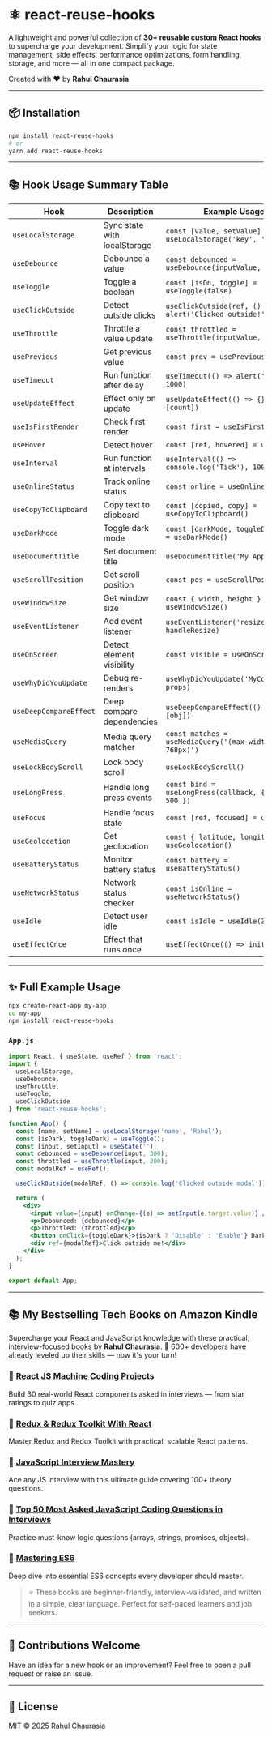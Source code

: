 ﻿# ⚛️ react-reuse-hooks

A lightweight and powerful collection of **30+ reusable custom React hooks** to supercharge your development. Simplify your logic for state management, side effects, performance optimizations, form handling, storage, and more — all in one compact package.

Created with ❤️ by **Rahul Chaurasia**

---

## 📦 Installation

```bash
npm install react-reuse-hooks
# or
yarn add react-reuse-hooks
```

---

## 📚 Hook Usage Summary Table

| Hook                   | Description                  | Example Usage                                                 |
| ---------------------- | ---------------------------- | ------------------------------------------------------------- |
| `useLocalStorage`      | Sync state with localStorage | `const [value, setValue] = useLocalStorage('key', 'default')` |
| `useDebounce`          | Debounce a value             | `const debounced = useDebounce(inputValue, 500)`              |
| `useToggle`            | Toggle a boolean             | `const [isOn, toggle] = useToggle(false)`                     |
| `useClickOutside`      | Detect outside clicks        | `useClickOutside(ref, () => alert('Clicked outside!'))`       |
| `useThrottle`          | Throttle a value update      | `const throttled = useThrottle(inputValue, 300)`              |
| `usePrevious`          | Get previous value           | `const prev = usePrevious(value)`                             |
| `useTimeout`           | Run function after delay     | `useTimeout(() => alert('Hello'), 1000)`                      |
| `useUpdateEffect`      | Effect only on update        | `useUpdateEffect(() => {}, [count])`                          |
| `useIsFirstRender`     | Check first render           | `const first = useIsFirstRender()`                            |
| `useHover`             | Detect hover                 | `const [ref, hovered] = useHover()`                           |
| `useInterval`          | Run function at intervals    | `useInterval(() => console.log('Tick'), 1000)`                |
| `useOnlineStatus`      | Track online status          | `const online = useOnlineStatus()`                            |
| `useCopyToClipboard`   | Copy text to clipboard       | `const [copied, copy] = useCopyToClipboard()`                 |
| `useDarkMode`          | Toggle dark mode             | `const [darkMode, toggleDarkMode] = useDarkMode()`            |
| `useDocumentTitle`     | Set document title           | `useDocumentTitle('My App')`                                  |
| `useScrollPosition`    | Get scroll position          | `const pos = useScrollPosition()`                             |
| `useWindowSize`        | Get window size              | `const { width, height } = useWindowSize()`                   |
| `useEventListener`     | Add event listener           | `useEventListener('resize', handleResize)`                    |
| `useOnScreen`          | Detect element visibility    | `const visible = useOnScreen(ref)`                            |
| `useWhyDidYouUpdate`   | Debug re-renders             | `useWhyDidYouUpdate('MyComponent', props)`                    |
| `useDeepCompareEffect` | Deep compare dependencies    | `useDeepCompareEffect(() => {}, [obj])`                       |
| `useMediaQuery`        | Media query matcher          | `const matches = useMediaQuery('(max-width: 768px)')`         |
| `useLockBodyScroll`    | Lock body scroll             | `useLockBodyScroll()`                                         |
| `useLongPress`         | Handle long press events     | `const bind = useLongPress(callback, { delay: 500 })`         |
| `useFocus`             | Handle focus state           | `const [ref, focused] = useFocus()`                           |
| `useGeolocation`       | Get geolocation              | `const { latitude, longitude } = useGeolocation()`            |
| `useBatteryStatus`     | Monitor battery status       | `const battery = useBatteryStatus()`                          |
| `useNetworkStatus`     | Network status checker       | `const isOnline = useNetworkStatus()`                         |
| `useIdle`              | Detect user idle             | `const isIdle = useIdle(3000)`                                |
| `useEffectOnce`        | Effect that runs once        | `useEffectOnce(() => init())`                                 |

---

## ✨ Full Example Usage

```bash
npx create-react-app my-app
cd my-app
npm install react-reuse-hooks
```

### `App.js`

```jsx
import React, { useState, useRef } from 'react';
import {
  useLocalStorage,
  useDebounce,
  useThrottle,
  useToggle,
  useClickOutside
} from 'react-reuse-hooks';

function App() {
  const [name, setName] = useLocalStorage('name', 'Rahul');
  const [isDark, toggleDark] = useToggle();
  const [input, setInput] = useState('');
  const debounced = useDebounce(input, 300);
  const throttled = useThrottle(input, 300);
  const modalRef = useRef();

  useClickOutside(modalRef, () => console.log('Clicked outside modal'));

  return (
    <div>
      <input value={input} onChange={(e) => setInput(e.target.value)} />
      <p>Debounced: {debounced}</p>
      <p>Throttled: {throttled}</p>
      <button onClick={toggleDark}>{isDark ? 'Disable' : 'Enable'} Dark Mode</button>
      <div ref={modalRef}>Click outside me!</div>
    </div>
  );
}

export default App;
```

---

## 📚 My Bestselling Tech Books on Amazon Kindle

Supercharge your React and JavaScript knowledge with these practical, interview-focused books by **Rahul Chaurasia**. 🚀 600+ developers have already leveled up their skills — now it's your turn!

### 📘 [React JS Machine Coding Projects](https://a.co/d/dNf5XWF)

Build 30 real-world React components asked in interviews — from star ratings to quiz apps.

### 📗 [Redux & Redux Toolkit With React](https://a.co/d/6N7W1nO)

Master Redux and Redux Toolkit with practical, scalable React patterns.

### 📙 [JavaScript Interview Mastery](https://a.co/d/ecKYKwU)

Ace any JS interview with this ultimate guide covering 100+ theory questions.

### 📕 [Top 50 Most Asked JavaScript Coding Questions in Interviews](https://a.co/d/cSFJLry)

Practice must-know logic questions (arrays, strings, promises, objects).

### 📒 [Mastering ES6](https://a.co/d/i3xB8lf)

Deep dive into essential ES6 concepts every developer should master.

> ⭐ These books are beginner-friendly, interview-validated, and written in a simple, clear language. Perfect for self-paced learners and job seekers.

---

## 🌟 Contributions Welcome

Have an idea for a new hook or an improvement? Feel free to open a pull request or raise an issue.

---

## 📜 License

MIT © 2025 Rahul Chaurasia
